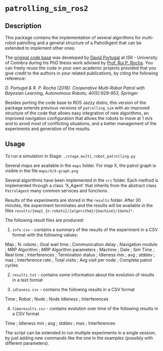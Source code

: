 # `patrolling_sim_ros2`

## Description

This package contains the implementation of several algorithms for multi-robot patrolling and a general structure of a PatrolAgent that can be extended to implement other ones.

The [original code base](https://wiki.ros.org/patrolling_sim) was developed by [David Portugal](davidbsp@isr.uc.pt) at ISR - University of Coimbra during his PhD thesis work advised by [Prof. Rui P. Rocha](mailto:rprocha@isr.uc.pt). You can freely reuse the code in your own academic projects provided that you give credit to the authors in your related publications, by citing the following reference:

_D. Portugal & R. P. Rocha (2016). Cooperative Multi-Robot Patrol with Bayesian Learning, Autonomous Robots, 40(5):929-953, Springer_


Besides porting the code base to ROS Jazzy distro, this version of the package extends previous versions of `patrolling_sim` with an improved structure of the code that allows easy integration of new algorithms, an improved navigation configuration that allows the robots to move at 1 m/s and to avoid most of conflicting situations, and a better management of the experiments and generation of the results.


## Usage

To run a simulation in Stage: `./stage_multi_robot_patrolling.py`

Several maps are available in the `maps` folder. For map X, the patrol graph is visible in the file
`maps/X/X-graph.png` 

Several algorithms have been implemented in the `src` folder. Each method is implemented through a class 'X_Agent' that inherits from the abstract class `PatrolAgent` many common services and functions.

Results of the experiments are stored in the `results` folder. After 30 minutes, the experiment terminates and the results will be available in the files
`results/{map}_{n.robots}/{algorithm}/{machine}/{date}*`.

The following result files are produced:

1) `info.csv` - contains a summary of the results of the experiment in a CSV format with the following values:

  Map ; N. robots ; Goal wait time ; Communication delay ; Navigation module ; MRP Algorithm ; MRP Algorithm parameters ; Machine ; Date ; 
  Sim Time ; Real time ; Interferences ; Termination status ; Idleness min ; avg	; stddev ; max ; 
  Interference rate ; Total visits ; Avg visit per node ;   Complete patrol cycles

2) `results.txt` - contains some information about the evolution of results in a text format

3) `idleness.csv` - contains the following results in a CSV format 

  Time ; Robot ; Node ; Node Idleness ; Interferences 

4) `timeresults.csv` - contains evolution over time of the following results in a CSV format

  Time ; Idleness min ; avg ; stddev ; max ; Interferences



The script can be extended to run multiple experiments in a single session, by just adding new commands like the one in the examples (possibly with different parameters).

